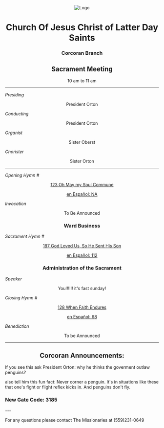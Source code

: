 <div align="center">
  <img src="https://www.churchofjesuschrist.org/imgs/c76840a5f0f711edb152eeeeac1e2d8f3a5a2219/full/%21640%2C/0/default" alt="Logo">
</div>

<!---
--->
<div align="center">
  <h1>Church Of Jesus Christ of Latter Day Saints</h1>  
  <h3>Corcoran Branch</h3>  
  <h2>Sacrament Meeting</h2>  
  10 am to 11 am
</div>

---

*Presiding*  
<div align="center">President Orton</div>

*Conducting*  
<div align="center">President Orton</div>

*Organist*  
<div align="center">Sister Oberst</div>

*Chorister*  
<div align="center">Sister Orton</div>

---

*Opening Hymn #*  
<div align="center">
  <a href="https://www.churchofjesuschrist.org/study/manual/hymns/oh-may-my-soul-commune-with-thee?lang=eng">123 Oh May my Soul Commune </a>
  
   <a href="https://www.churchofjesuschrist.org/study/manual/hymns/oh-may-my-soul-commune-with-thee?lang=eng">en Español: NA</a>

</div>

*Invocation*  
<div align="center">To Be Announced</div>

<div align="center">
  <h3>Ward Business</h3>
</div>

*Sacrament Hymn #*  
<div align="center">
  <a href="https://www.churchofjesuschrist.org/study/manual/hymns/god-loved-us-so-he-sent-his-son?lang=eng"> 187 God Loved Us, So He Sent His Son </a>

<a href="https://www.churchofjesuschrist.org/study/manual/hymns/god-loved-us-so-he-sent-his-son?lang=spa">en Español: 112</a>
</div>

<div align="center">
  <h3>Administration of the Sacrament</h3>
</div>

<!---


*Speaker*
<div align="center"> TBA
</div>






*intermediate Hymn #*  

<div align="center">
  <a href="https://www.churchofjesuschrist.org/study/manual/hymns/i-know-that-my-redeemer-lives?lang=eng">136 I Know that my redeemer Lives</a>
  
  <a href="https://www.churchofjesuschrist.org/study/manual/hymns/i-know-that-my-redeemer-lives?lang=spa">73</a>
</div>
--->

*Speaker*  

<div align="center"> You!!!!!! it's fast sunday!
</div>

*Closing Hymn #*  

<div align="center">
  <a href="https://www.churchofjesuschrist.org/study/manual/hymns/when-faith-endures?lang=eng">128 When Faith Endures</a>
  
  <a href="https://www.churchofjesuschrist.org/study/manual/hymns/when-faith-endures?lang=spa"> en Español: 68</a>
</div>


*Benediction*  
<div align="center">To be Announced</div>

---

<div align="center">
  <h2>Corcoran Announcements:</h2>
</div>

If you see this ask President Orton: why he thinks the goverment outlaw penguins?

also tell him this fun fact:
Never corner a penguin. 
It's in situations like these that one's fight or flight reflex kicks in. 
And penguins don't fly.

<h3>New Gate Code: 3185</h3>
---

For any questions please contact The Missionaries at (559)231-0649
